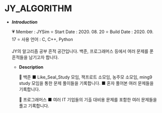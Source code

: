 # JY_ALGORITHM

- ***Introduction***

    💗 Member : JYSim
    ⭐ Start Date : 2020. 08. 20
    ⭐ Build Date : 2020. 09. 17
    ⭐ 사용 언어 : C, C++, Python
    
    JY의 알고리즘 공부 흔적 공간입니다.
    백준, 프로그래머스 등에서 여러 문제를 푼 흔적들을 남기고자 합니다.
    
    - ****Description****
    
        🐋 백준
          ■ Like_Seal_Study 모임, 잭프로트 소모임, 농주모 소모임, ming9 study 모임을 통한 문제 풀이들을 기록합니다.
          ■ 혼자 풀어본 여러 문제들을 기록합니다.
          
        🐋 프로그래머스
          ■ 여러 IT 기업들의 기출 대비용 문제를 포함한 여러 문제들을 풀고 기록합니다.
